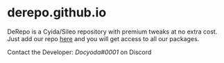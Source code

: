 # derepo.github.io

DeRepo is a Cyida/Sileo repository with premium tweaks at no extra cost. Just add our repo [here](https://derepo.github.io) and you will get access to all our packages.

Contact the Developer: *Docyoda#0001* on Discord
